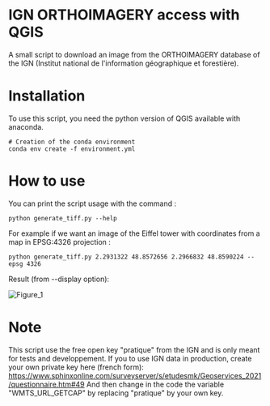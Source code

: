 # IGN ORTHOIMAGERY access with QGIS

A small script to download an image from the ORTHOIMAGERY database of the IGN (Institut national de l'information géographique et forestière).

# Installation

To use this script, you need the python version of QGIS available with anaconda.

```
# Creation of the conda environment
conda env create -f environment.yml
```

# How to use

You can print the script usage with the command :

```
python generate_tiff.py --help
```

For example if we want an image of the Eiffel tower with coordinates from a map in EPSG:4326 projection :

```
python generate_tiff.py 2.2931322 48.8572656 2.2966832 48.8590224 --epsg 4326
```

Result (from --display option):

![Figure_1](https://user-images.githubusercontent.com/43454650/124477719-a0f94d80-dda4-11eb-9c56-4392d85970c9.png)

# Note

This script use the free open key "pratique" from the IGN and is only meant for tests and developpement.
If you to use IGN data in production, create your own private key here (french form): https://www.sphinxonline.com/surveyserver/s/etudesmk/Geoservices_2021/questionnaire.htm#49
And then change in the code the variable "WMTS_URL_GETCAP" by replacing "pratique" by your own key.
